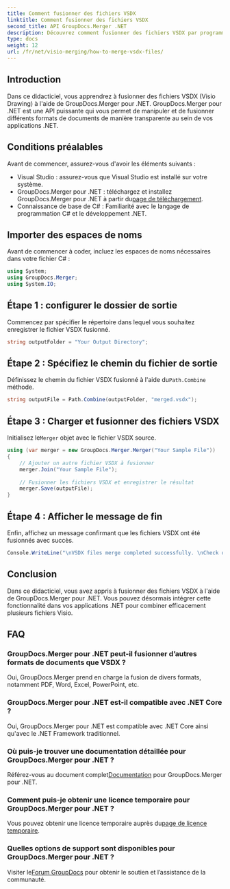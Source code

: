 ```yaml
---
title: Comment fusionner des fichiers VSDX
linktitle: Comment fusionner des fichiers VSDX
second_title: API GroupDocs.Merger .NET
description: Découvrez comment fusionner des fichiers VSDX par programme à l'aide de GroupDocs.Merger pour .NET. Ce didacticiel fournit des instructions étape par étape avec des exemples de code.
type: docs
weight: 12
url: /fr/net/visio-merging/how-to-merge-vsdx-files/
---
```

## Introduction
Dans ce didacticiel, vous apprendrez à fusionner des fichiers VSDX (Visio Drawing) à l'aide de GroupDocs.Merger pour .NET. GroupDocs.Merger pour .NET est une API puissante qui vous permet de manipuler et de fusionner différents formats de documents de manière transparente au sein de vos applications .NET.
## Conditions préalables
Avant de commencer, assurez-vous d'avoir les éléments suivants :
- Visual Studio : assurez-vous que Visual Studio est installé sur votre système.
-  GroupDocs.Merger pour .NET : téléchargez et installez GroupDocs.Merger pour .NET à partir du[page de téléchargement](https://releases.groupdocs.com/merger/net/).
- Connaissance de base de C# : Familiarité avec le langage de programmation C# et le développement .NET.

## Importer des espaces de noms
Avant de commencer à coder, incluez les espaces de noms nécessaires dans votre fichier C# :
```csharp
using System; 
using GroupDocs.Merger;
using System.IO;
```
## Étape 1 : configurer le dossier de sortie
Commencez par spécifier le répertoire dans lequel vous souhaitez enregistrer le fichier VSDX fusionné.
```csharp
string outputFolder = "Your Output Directory";
```
## Étape 2 : Spécifiez le chemin du fichier de sortie
 Définissez le chemin du fichier VSDX fusionné à l'aide du`Path.Combine` méthode.
```csharp
string outputFile = Path.Combine(outputFolder, "merged.vsdx");
```
## Étape 3 : Charger et fusionner des fichiers VSDX
 Initialisez le`Merger` objet avec le fichier VSDX source.
```csharp
using (var merger = new GroupDocs.Merger.Merger("Your Sample File"))
{
    // Ajouter un autre fichier VSDX à fusionner
    merger.Join("Your Sample File");
    
    // Fusionner les fichiers VSDX et enregistrer le résultat
    merger.Save(outputFile);
}
```
## Étape 4 : Afficher le message de fin
Enfin, affichez un message confirmant que les fichiers VSDX ont été fusionnés avec succès.
```csharp
Console.WriteLine("\nVSDX files merge completed successfully. \nCheck output in {0}", outputFolder);
```

## Conclusion
Dans ce didacticiel, vous avez appris à fusionner des fichiers VSDX à l'aide de GroupDocs.Merger pour .NET. Vous pouvez désormais intégrer cette fonctionnalité dans vos applications .NET pour combiner efficacement plusieurs fichiers Visio.

## FAQ
### GroupDocs.Merger pour .NET peut-il fusionner d’autres formats de documents que VSDX ?
Oui, GroupDocs.Merger prend en charge la fusion de divers formats, notamment PDF, Word, Excel, PowerPoint, etc.
### GroupDocs.Merger pour .NET est-il compatible avec .NET Core ?
Oui, GroupDocs.Merger pour .NET est compatible avec .NET Core ainsi qu'avec le .NET Framework traditionnel.
### Où puis-je trouver une documentation détaillée pour GroupDocs.Merger pour .NET ?
 Référez-vous au document complet[Documentation](https://reference.groupdocs.com/merger/net/) pour GroupDocs.Merger pour .NET.
### Comment puis-je obtenir une licence temporaire pour GroupDocs.Merger pour .NET ?
 Vous pouvez obtenir une licence temporaire auprès du[page de licence temporaire](https://purchase.groupdocs.com/temporary-license/).
### Quelles options de support sont disponibles pour GroupDocs.Merger pour .NET ?
 Visiter le[Forum GroupDocs](https://forum.groupdocs.com/c/merger/32) pour obtenir le soutien et l’assistance de la communauté.